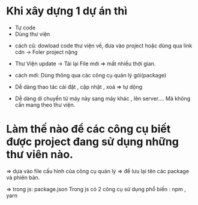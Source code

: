 # Khi xây dựng 1 dự án thì

- Tự code
- Dùng thư viện

* cách cũ: dowload code thư viện về, đưa vào project hoặc dùng qua link cdn -> Foler project nặng

- Thư Viện update -> Tải lại File mới => mất nhiều thời gian.

* cách mới: Dùng thông qua các công cụ quản lý gói(package)

- Dễ dàng thao tác cài đặt , cập nhật , xoá => tự dộng

- Dễ dàng di chuyển từ máy này sang máy khác , lên server.... Mà không cần mang theo thư viện.

# Làm thế nào để các công cụ biết được project đang sử dụng những thư viên nào.

=> dựa vào file cấu hình của công cụ quản lý => để lưu lại tên các package và phiên bản.

=> trong js: package.json
Trong js có 2 công cụ sử dụng phổ biến : npm , yarn

